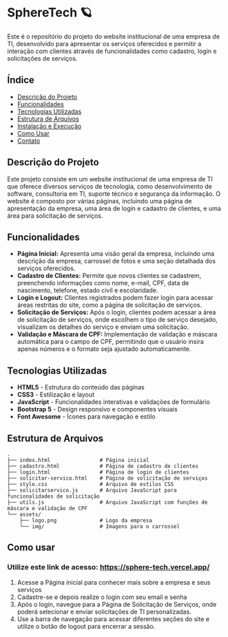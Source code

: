 # SphereTech 🪐

Este é o repositório do projeto do website institucional de uma empresa de TI, desenvolvido para apresentar os serviços oferecidos e permitir a interação com clientes através de funcionalidades como cadastro, login e solicitações de serviços.

## Índice

- [Descrição do Projeto](#descrição-do-projeto)
- [Funcionalidades](#funcionalidades)
- [Tecnologias Utilizadas](#tecnologias-utilizadas)
- [Estrutura de Arquivos](#estrutura-de-arquivos)
- [Instalação e Execução](#instalação-e-execução)
- [Como Usar](#como-usar)
- [Contato](#contato)

## Descrição do Projeto

Este projeto consiste em um website institucional de uma empresa de TI que oferece diversos serviços de tecnologia, como desenvolvimento de software, consultoria em TI, suporte técnico e segurança da informação. O website é composto por várias páginas, incluindo uma página de apresentação da empresa, uma área de login e cadastro de clientes, e uma área para solicitação de serviços.

## Funcionalidades

- **Página Inicial:** Apresenta uma visão geral da empresa, incluindo uma descrição da empresa, carrossel de fotos e uma seção detalhada dos serviços oferecidos.
- **Cadastro de Clientes:** Permite que novos clientes se cadastrem, preenchendo informações como nome, e-mail, CPF, data de nascimento, telefone, estado civil e escolaridade.
- **Login e Logout:** Clientes registrados podem fazer login para acessar áreas restritas do site, como a página de solicitação de serviços.
- **Solicitação de Serviços:** Após o login, clientes podem acessar a área de solicitação de serviços, onde escolhem o tipo de serviço desejado, visualizam os detalhes do serviço e enviam uma solicitação.
- **Validação e Máscara de CPF:** Implementação de validação e máscara automática para o campo de CPF, permitindo que o usuário insira apenas números e o formato seja ajustado automaticamente.

## Tecnologias Utilizadas

- **HTML5** - Estrutura do conteúdo das páginas
- **CSS3** - Estilização e layout
- **JavaScript** - Funcionalidades interativas e validações de formulário
- **Bootstrap 5** - Design responsivo e componentes visuais
- **Font Awesome** - Ícones para navegação e estilo

## Estrutura de Arquivos

```plaintext
.
├── index.html                # Página inicial
├── cadastro.html             # Página de cadastro de clientes
├── login.html                # Página de login de clientes
├── solicitar-servico.html    # Página de solicitação de serviços
├── style.css                 # Arquivo de estilos CSS
├── solicitarservico.js       # Arquivo JavaScript para funcionalidades de solicitação
├── utils.js                  # Arquivo JavaScript com funções de máscara e validação de CPF
└── assets/
    ├── logo.png              # Logo da empresa
    └── img/                  # Imagens para o carrossel
```

## Como usar

### Utilize este link de acesso: https://sphere-tech.vercel.app/

1. Acesse a Página inicial para conhecer mais sobre a empresa e seus serviços
2. Cadastre-se e depois realize o login com seu email e senha
3. Após o login, navegue para a Página de Solicitação de Serviços, onde poderá selecionar e enviar solicitações de TI personalizadas.
4. Use a barra de navegação para acessar diferentes seções do site e utilize o botão de logout para encerrar a sessão.

